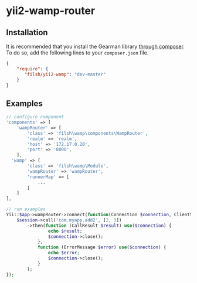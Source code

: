 # yii2-wamp-router

## Installation

It is recommended that you install the Gearman library [through composer](http://getcomposer.org/). To do so, add the following lines to your ``composer.json`` file.

```json
{
    "require": {
       "filsh/yii2-wamp": "dev-master"
    }
}
```

## Examples

```php
// configure component
'components' => [
    'wampRouter' => [
        'class' => 'filsh\wamp\components\WampRouter',
        'realm' => 'realm',
        'host' => '172.17.0.20',
        'port' => '8000',
    ],
  'wamp' => [
        'class' => 'filsh\wamp\Module',
        'wampRouter' => 'wampRouter',
        'runnerMap' => [
            ...
        ]
    ]
],

// run examples
Yii::$app->wampRouter->connect(function(Connection $connection, ClientSession $session) {
    $session->call('com.myapp.add2', [2, 3])
        ->then(function (CallResult $result) use($connection) {
                echo $result;
                $connection->close();
            },
            function (ErrorMessage $error) use($connection) {
                echo $error;
                $connection->close();
            }
        );
});

```
